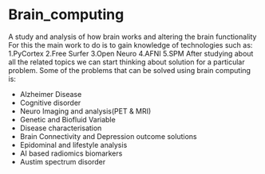 # Brain_computing
A study and analysis of how brain works and altering the brain functionality  
For this the main work to do is to gain knowledge of technologies such as:  
1.PyCortex
2.Free Surfer
3.Open Neuro
4.AFNI
5.SPM
After studying about all the related topics we can start thinking about solution for a particular problem.
Some of the problems that can be solved using brain computing is:  
* Alzheimer Disease  
* Cognitive disorder  
* Neuro Imaging and analysis(PET & MRI)  
* Genetic and Biofluid Variable  
* Disease characterisation  
* Brain Connectivity and Depression outcome solutions  
* Epidominal and lifestyle analysis  
* AI based radiomics biomarkers  
* Austim spectrum disorder
 
 
